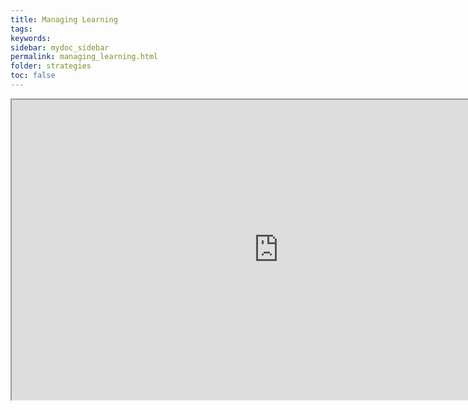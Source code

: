 ```yaml
---
title: Managing Learning
tags: 
keywords: 
sidebar: mydoc_sidebar
permalink: managing_learning.html
folder: strategies
toc: false
---
```





<div class="embed-responsive embed-responsive-16by9"><iframe width="853" height="480" src="https://www.youtube.com/embed/GImZ2erNt7A?autoplay=0"></iframe></div>

